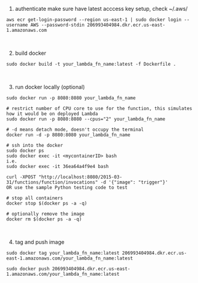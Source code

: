 1. authenticate
make sure have latest acccess key setup, check ~/.aws/
```
aws ecr get-login-password --region us-east-1 | sudo docker login --username AWS --password-stdin 206993404984.dkr.ecr.us-east-1.amazonaws.com
```
<br />  

2. build docker
```
sudo docker build -t your_lambda_fn_name:latest -f Dockerfile .
```
<br />

3. run docker locally (optional)
```
sudo docker run -p 8080:8080 your_lambda_fn_name

# restrict number of CPU core to use for the function, this simulates how it would be on deployed Lambda
sudo docker run -p 8080:8080 --cpus="2" your_lambda_fn_name

# -d means detach mode, doesn't occupy the terminal
docker run -d -p 8080:8080 your_lambda_fn_name  

# ssh into the docker
sudo docker ps
sudo docker exec -it <mycontainerID> bash
i.e.
sudo docker exec -it 36ea64a4f9e4 bash

curl -XPOST "http://localhost:8080/2015-03-31/functions/function/invocations" -d '{"image": "trigger"}'
OR use the sample Python testing code to test

# stop all containers
docker stop $(docker ps -a -q)

# optionally remove the image
docker rm $(docker ps -a -q)
```
<br />

4. tag and push image
```
sudo docker tag your_lambda_fn_name:latest 206993404984.dkr.ecr.us-east-1.amazonaws.com/your_lambda_fn_name:latest

sudo docker push 206993404984.dkr.ecr.us-east-1.amazonaws.com/your_lambda_fn_name:latest
```
<br />